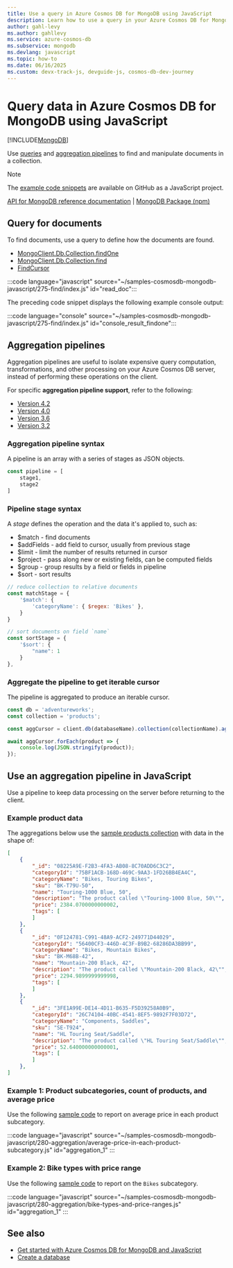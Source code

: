```yaml
---
title: Use a query in Azure Cosmos DB for MongoDB using JavaScript
description: Learn how to use a query in your Azure Cosmos DB for MongoDB database using the JavaScript SDK.
author: gahl-levy
ms.author: gahllevy
ms.service: azure-cosmos-db
ms.subservice: mongodb
ms.devlang: javascript
ms.topic: how-to
ms.date: 06/16/2025
ms.custom: devx-track-js, devguide-js, cosmos-db-dev-journey
---
```


# Query data in Azure Cosmos DB for MongoDB using JavaScript

[!INCLUDE[MongoDB](~/reusable-content/ce-skilling/azure/includes/cosmos-db/includes/appliesto-mongodb.md)]

Use [queries](#query-for-documents) and [aggregation pipelines](#aggregation-pipelines) to find and manipulate documents in a collection.

> [!NOTE]
> The [example code snippets](https://github.com/Azure-Samples/cosmos-db-mongodb-api-javascript-samples) are available on GitHub as a JavaScript project.

[API for MongoDB reference documentation](https://docs.mongodb.com/drivers/node) | [MongoDB Package (npm)](https://www.npmjs.com/package/mongodb)

## Query for documents

To find documents, use a query to define how the documents are found.

- [MongoClient.Db.Collection.findOne](https://mongodb.github.io/node-mongodb-native/4.7/classes/Collection.html#findOne)
- [MongoClient.Db.Collection.find](https://mongodb.github.io/node-mongodb-native/4.7/classes/Collection.html#find)
- [FindCursor](https://mongodb.github.io/node-mongodb-native/4.7/classes/FindCursor.html)

:::code language="javascript" source="~/samples-cosmosdb-mongodb-javascript/275-find/index.js" id="read_doc":::

The preceding code snippet displays the following example console output:

:::code language="console" source="~/samples-cosmosdb-mongodb-javascript/275-find/index.js" id="console_result_findone":::

## Aggregation pipelines

Aggregation pipelines are useful to isolate expensive query computation, transformations, and other processing on your Azure Cosmos DB server, instead of performing these operations on the client.

For specific **aggregation pipeline support**, refer to the following:

- [Version 4.2](feature-support-42.md#aggregation-pipeline)
- [Version 4.0](feature-support-40.md#aggregation-pipeline)
- [Version 3.6](feature-support-36.md#aggregation-pipeline)
- [Version 3.2](feature-support-32.md#aggregation-pipeline)

### Aggregation pipeline syntax

A pipeline is an array with a series of stages as JSON objects.

```javascript
const pipeline = [
    stage1,
    stage2
]
```

### Pipeline stage syntax

A _stage_ defines the operation and the data it's applied to, such as:

- $match - find documents
- $addFields - add field to cursor, usually from previous stage
- $limit - limit the number of results returned in cursor
- $project - pass along new or existing fields, can be computed fields
- $group - group results by a field or fields in pipeline
- $sort - sort results

```javascript
// reduce collection to relative documents
const matchStage = {
    '$match': {
        'categoryName': { $regex: 'Bikes' },
    }
}

// sort documents on field `name`
const sortStage = { 
    '$sort': { 
        "name": 1 
    } 
},
```

### Aggregate the pipeline to get iterable cursor

The pipeline is aggregated to produce an iterable cursor.

```javascript
const db = 'adventureworks';
const collection = 'products';

const aggCursor = client.db(databaseName).collection(collectionName).aggregate(pipeline);

await aggCursor.forEach(product => {
    console.log(JSON.stringify(product));
});
```

## Use an aggregation pipeline in JavaScript

Use a pipeline to keep data processing on the server before returning to the client.

### Example product data

The aggregations below use the [sample products collection](https://github.com/Azure-Samples/cosmos-db-mongodb-api-javascript-samples/blob/main/252-insert-many/products.json) with data in the shape of:

```json
[
    {
        "_id": "08225A9E-F2B3-4FA3-AB08-8C70ADD6C3C2",
        "categoryId": "75BF1ACB-168D-469C-9AA3-1FD26BB4EA4C",
        "categoryName": "Bikes, Touring Bikes",
        "sku": "BK-T79U-50",
        "name": "Touring-1000 Blue, 50",
        "description": "The product called \"Touring-1000 Blue, 50\"",
        "price": 2384.0700000000002,
        "tags": [
        ]
    },
    {
        "_id": "0F124781-C991-48A9-ACF2-249771D44029",
        "categoryId": "56400CF3-446D-4C3F-B9B2-68286DA3BB99",
        "categoryName": "Bikes, Mountain Bikes",
        "sku": "BK-M68B-42",
        "name": "Mountain-200 Black, 42",
        "description": "The product called \"Mountain-200 Black, 42\"",
        "price": 2294.9899999999998,
        "tags": [
        ]
    },
    {
        "_id": "3FE1A99E-DE14-4D11-B635-F5D39258A0B9",
        "categoryId": "26C74104-40BC-4541-8EF5-9892F7F03D72",
        "categoryName": "Components, Saddles",
        "sku": "SE-T924",
        "name": "HL Touring Seat/Saddle",
        "description": "The product called \"HL Touring Seat/Saddle\"",
        "price": 52.640000000000001,
        "tags": [
        ]
    },
]
```

### Example 1: Product subcategories, count of products, and average price

Use the following [sample code](https://github.com/Azure-Samples/cosmos-db-mongodb-api-javascript-samples/blob/main/280-aggregation/average-price-in-each-product-subcategory.js) to report on average price in each product subcategory.

:::code language="javascript" source="~/samples-cosmosdb-mongodb-javascript/280-aggregation/average-price-in-each-product-subcategory.js" id="aggregation_1" :::

### Example 2: Bike types with price range

Use the following [sample code](https://github.com/Azure-Samples/cosmos-db-mongodb-api-javascript-samples/blob/main/280-aggregation/bike-types-and-price-ranges.js) to report on the `Bikes` subcategory.

:::code language="javascript" source="~/samples-cosmosdb-mongodb-javascript/280-aggregation/bike-types-and-price-ranges.js" id="aggregation_1" :::

## See also

- [Get started with Azure Cosmos DB for MongoDB and JavaScript](how-to-javascript-get-started.md)
- [Create a database](how-to-javascript-manage-databases.md)
